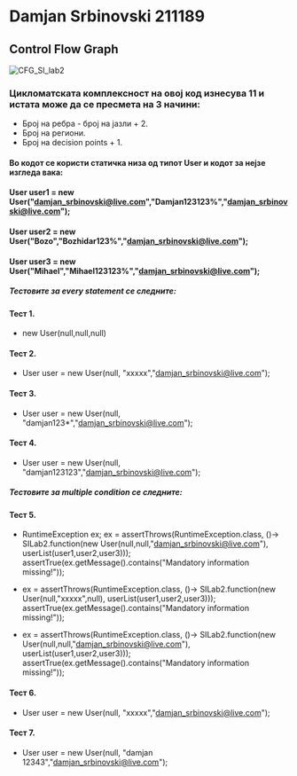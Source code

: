 # Damjan Srbinovski 211189
## Control Flow Graph
![CFG_SI_lab2](https://github.com/DamjanSrbinovski/SI_2023_lab2_211189/assets/94912556/09dc04c2-56ce-4cbb-a18e-80f3fb60a6c9)
</br>
### Цикломатската комплексност на овој код изнесува 11 и истата може да се пресмета на 3 начини:
* Број на ребра - број на јазли + 2. 
* Број на региони.
* Број на decision points + 1.
#### Во кодот се користи статичка низа од типот User и кодот за нејзе изгледа вака:
#### User user1 = new User("damjan_srbinovski@live.com","Damjan123123%","damjan_srbinovski@live.com");
#### User user2 = new User("Bozo","Bozhidar123%","damjan_srbinovski@live.com");
#### User user3 = new User("Mihael","Mihael123123%","damjan_srbinovski@live.com"); <br/>
##### Тестовите за every statement се следните:
#### Тест 1. </br>
* new User(null,null,null)
#### Тест 2. </br>
* User user = new User(null, "xxxxx","damjan_srbinovski@live.com");
#### Тест 3. </br>
* User user = new User(null, "damjan123*","damjan_srbinovski@live.com");
#### Тест 4. </br>
* User user = new User(null, "damjan123123","damjan_srbinovski@live.com");
##### Тестовите за multiple condition се следните:
#### Тест 5.
* RuntimeException ex;
  ex = assertThrows(RuntimeException.class, ()-> SILab2.function(new User(null,null,"damjan_srbinovski@live.com"), userList(user1,user2,user3)));
  assertTrue(ex.getMessage().contains("Mandatory information missing!"));
  
* ex = assertThrows(RuntimeException.class, ()-> SILab2.function(new User(null,"xxxxx",null), userList(user1,user2,user3))); 
  assertTrue(ex.getMessage().contains("Mandatory information missing!"));

* ex = assertThrows(RuntimeException.class, ()-> SILab2.function(new User(null,null,"damjan_srbinovski@live.com"), userList(user1,user2,user3)));
  assertTrue(ex.getMessage().contains("Mandatory information missing!"));

#### Тест 6.
* User user = new User(null, "xxxxx","damjan_srbinovski@live.com");

#### Тест 7.
* User user = new User(null, "damjan 12343","damjan_srbinovski@live.com");

